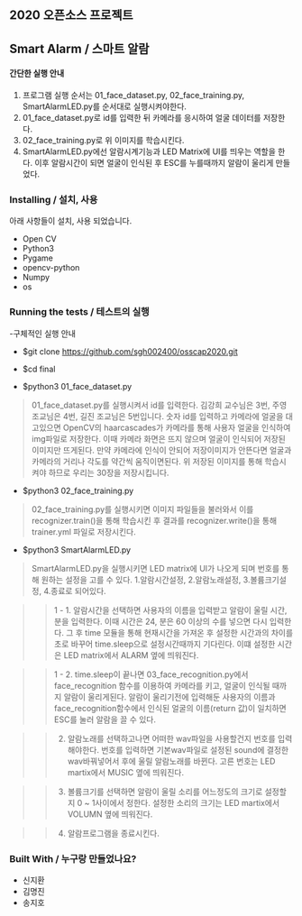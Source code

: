 ## 2020 오픈소스 프로젝트
## Smart Alarm / 스마트 알람


#### 간단한 실행 안내
1. 프로그램 실행 순서는 01_face_dataset.py, 02_face_training.py, SmartAlarmLED.py를 순서대로 실행시켜야한다. 
2. 01_face_dataset.py로 id를 입력한 뒤 카메라를 응시하여 얼굴 데이터를 저장한다.
3. 02_face_training.py로 위 이미지를 학습시킨다. 
4. SmartAlarmLED.py에선 알람시계기능과 LED Matrix에 UI를 띄우는 역할을 한다. 이후 알람시간이 되면 얼굴이 인식된 후 ESC를 누를때까지 알람이 울리게 만들었다.

### Installing / 설치, 사용

아래 사항들이 설치, 사용 되었습니다.
- Open CV
- Python3
- Pygame
- opencv-python
- Numpy
- os


### Running the tests / 테스트의 실행
-구체적인 실행 안내

- $git clone https://github.com/sgh002400/osscap2020.git

- $cd final

- $python3 01_face_dataset.py
> 01_face_dataset.py를 실행시켜서 id를 입력한다. 김강희 교수님은 3번, 주영 조교님은 4번, 길진 조교님은 5번입니다. 숫자 id를 입력하고 카메라에 얼굴을 대고있으면 OpenCV의 haarcascades가 카메라를 통해 사용자 얼굴을 인식하여 img파일로 저장한다. 이때 카메라 화면은 뜨지 않으며 얼굴이 인식되어 저장된 이미지만 뜨게된다. 만약 카메라에 인식이 안되어 저장이미지가 안뜬다면 얼굴과 카메라의 거리나 각도를 약간씩 움직이면된다. 위 저장된 이미지를 통해 학습시켜야 하므로 우리는 30장을 저장시킵니다.

- $python3 02_face_training.py
> 02_face_training.py를 실행시키면 이미지 파일들을 불러와서 이를 recognizer.train()을 통해 학습시킨 후 결과를 recognizer.write()을 통해 trainer.yml 파일로 저장시킨다.

- $python3 SmartAlarmLED.py
> SmartAlarmLED.py을 실행시키면 LED matrix에 UI가 나오게 되며 번호를 통해 원하는 설정을 고를 수 있다. 1.알람시간설정, 2.알람노래설정, 3.볼륨크기설정, 4.종료로 되어있다.

>   > 1 - 1. 알람시간을 선택하면 사용자의 이름을 입력받고 알람이 울릴 시간, 분을 입력한다. 이때 시간은 24, 분은 60 이상의 수를 넣으면 다시 입력한다. 그 후 time 모듈을 통해 현재시간을 가져온 후 설정한 시간과의 차이를 초로 바꾸어 time.sleep으로 설정시간때까지 기다린다. 이떄 설정한 시간은 LED matrix에서 ALARM 옆에 띄워진다.

>   > 1 - 2. time.sleep이 끝나면 03_face_recognition.py에서 face_recognition 함수를 이용하여 카메라를 키고, 얼굴이 인식될 때까지 알람이 울리게된다. 알람이 울리기전에 입력해둔 사용자의 이름과 face_recognition함수에서 인식된 얼굴의 이름(return 값)이 일치하면 ESC를 눌러 알람을 끌 수 있다.

>   > 2. 알람노래를 선택하고나면 어떠한 wav파일을 사용할건지 번호를 입력해야한다. 번호를 입력하면 기본wav파일로 설정된 sound에 결정한 wav바꿔넣어서 후에 울릴 알람노래를 바뀐다. 고른 번호는 LED martix에서 MUSIC 옆에 띄워진다.

>   > 3. 볼륨크기를 선택하면 알람이 울릴 소리를 어느정도의 크기로 설정할지 0 ~ 1사이에서 정한다. 설정한 소리의 크기는 LED martix에서 VOLUMN 옆에 띄워진다.

>   > 4. 알람프로그램을 종료시킨다.


### Built With / 누구랑 만들었나요?
- 신지환
- 김명진
- 송지호

